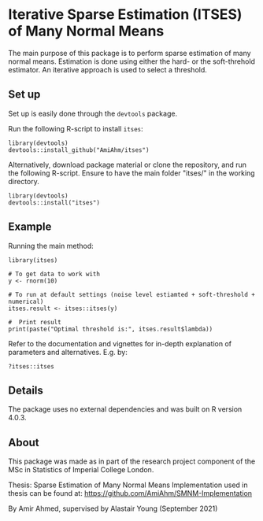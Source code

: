 # Iterative Sparse Estimation (ITSES) of Many Normal Means

The  main purpose of this package is to perform sparse estimation of many normal means.  Estimation is done using either the hard- or the soft-threhold estimator. 
An iterative approach is used to select a threshold.

## Set up 

Set up is easily done through the `devtools` package. 

Run the following R-script to install `itses`:

```{r}
library(devtools)
devtools::install_github("AmiAhm/itses")
```

Alternatively, download package material or clone the repository, and run the following R-script. Ensure to have the main folder "itses/" in the working directory.

```{r}
library(devtools)
devtools::install("itses")
```


## Example

Running the main method: 

```{r}
library(itses)

# To get data to work with
y <- rnorm(10) 

# To run at default settings (noise level estiamted + soft-threshold + numerical)
itses.result <- itses::itses(y) 

#  Print result
print(paste("Optimal threshold is:", itses.result$lambda))

```

Refer to the documentation and vignettes for in-depth explanation of parameters and alternatives. E.g. by:
```{r}
?itses::itses
```


## Details

The package uses no external dependencies and was built on R version 4.0.3.


## About

This package was made as in part of the research project component of the MSc in Statistics of Imperial College London.

Thesis: Sparse Estimation of Many Normal Means
Implementation used in thesis can be found at: https://github.com/AmiAhm/SMNM-Implementation

By Amir Ahmed, supervised by Alastair Young (September 2021)



